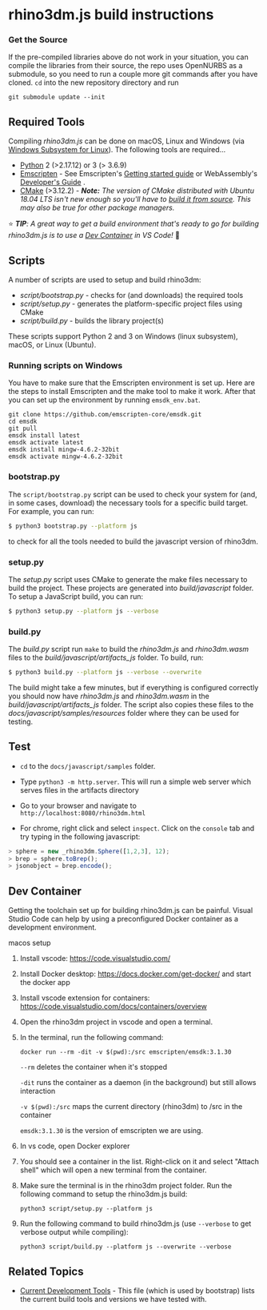 # rhino3dm.js build instructions
### Get the Source

If the pre-compiled libraries above do not work in your situation, you can compile the libraries from their source, the repo uses OpenNURBS as a submodule, so you need to run a couple more git commands after you have cloned. `cd` into the new repository directory and run

```commandline
git submodule update --init
```

## Required Tools

Compiling *rhino3dm.js* can be done on macOS, Linux and Windows (via [Windows Subsystem for Linux](https://docs.microsoft.com/en-us/windows/wsl/install-win10)). The following tools are required...

* [Python](https://www.python.org/) 2 (>2.17.12) or 3 (> 3.6.9)
* [Emscripten](https://emscripten.org/) - See Emscripten's [Getting started guide](https://emscripten.org/docs/getting_started/downloads.html#platform-notes-installation-instructions-sdk) or WebAssembly's [Developer's Guide](https://webassembly.org/getting-started/developers-guide/) .
* [CMake](https://cmake.org/) (>3.12.2) - _**Note:** The version of CMake distributed with Ubuntu 18.04 LTS isn't new enough so you'll have to [build it from source](https://cmake.org/install/). This may also be true for other package managers._

⭐️ _**TIP**: A great way to get a build environment that's ready to go for building rhino3dm.js is to use a [Dev Container](#dev-container) in VS Code!_ 🐳

## Scripts

A number of scripts are used to setup and build rhino3dm:

- *script/bootstrap.py* - checks for (and downloads) the required tools
- *script/setup.py* - generates the platform-specific project files using CMake
- *script/build.py* - builds the library project(s)

These scripts support Python 2 and 3 on Windows (linux subsystem), macOS, or Linux (Ubuntu).

### Running scripts on Windows

You have to make sure that the Emscripten environment is set up. Here are the steps to install Emscripten and the make tool to make it work. After that you can set up the environment by running `emsdk_env.bat`.

```
git clone https://github.com/emscripten-core/emsdk.git
cd emsdk
git pull
emsdk install latest
emsdk activate latest
emsdk install mingw-4.6.2-32bit
emsdk activate mingw-4.6.2-32bit
```

### bootstrap.py

The `script/bootstrap.py` script can be used to check your system for (and, in some cases, download) the necessary tools for a specific build target.  For example, you can run:

```bash
$ python3 bootstrap.py --platform js
```

to check for all the tools needed to build the javascript version of rhino3dm.

### setup.py

The _setup.py_ script uses CMake to generate the make files necessary to build the project.  These projects are generated into _build/javascript_ folder.  To setup a JavaScript build, you can run:

```bash
$ python3 setup.py --platform js --verbose
```

### build.py

The _build.py_ script run `make` to build the _rhino3dm.js_ and _rhino3dm.wasm_ files to the _build/javascript/artifacts\_js_ folder.  To build, run:

```bash
$ python3 build.py --platform js --verbose --overwrite
```

The build might take a few minutes, but if everything is configured correctly you should now have _rhino3dm.js_ and _rhino3dm.wasm_ in the _build/javascript/artifacts\_js_ folder.  The script also copies these files to the _docs/javascript/samples/resources_ folder where they can be used for testing.  

## Test

* `cd` to the `docs/javascript/samples` folder.

* Type `python3 -m http.server`. This will run a simple web server which serves files in the artifacts directory

* Go to your browser and navigate to `http://localhost:8080/rhino3dm.html`

* For chrome, right click and select `inspect`. Click on the `console` tab and try typing in the following javascript:
  
```js
> sphere = new _rhino3dm.Sphere([1,2,3], 12);
> brep = sphere.toBrep();
> jsonobject = brep.encode();
```

## Dev Container

Getting the toolchain set up for building rhino3dm.js can be painful. Visual Studio Code can help by using a preconfigured Docker container as a development environment. 

macos setup
1. Install vscode: https://code.visualstudio.com/
2. Install Docker desktop: https://docs.docker.com/get-docker/ and start the docker app
3. Install vscode extension for containers: https://code.visualstudio.com/docs/containers/overview
4. Open the rhino3dm project in vscode and open a terminal. 
5. In the terminal, run the following command:

    `docker run --rm -dit -v $(pwd):/src emscripten/emsdk:3.1.30`

    `--rm` deletes the container when it's stopped
    
    `-dit` runs the container as a daemon (in the background) but still allows interaction
    
    `-v $(pwd):/src` maps the current directory (rhino3dm) to /src in the container

    `emsdk:3.1.30` is the version of emscripten we are using.

6. In vs code, open Docker explorer
7. You should see a container in the list. Right-click on it and select "Attach shell" which will open a new terminal from the container.
8. Make sure the terminal is in the rhino3dm project folder. Run the following command to setup the rhino3dm.js build:

    `python3 script/setup.py --platform js`

9. Run the following command to build rhino3dm.js (use `--verbose` to get verbose output while compiling):

    `python3 script/build.py --platform js --overwrite --verbose`

## Related Topics

- [Current Development Tools](../../Current%20Development%20Tools.md) - This file (which is used by bootstrap) lists the current build tools and versions we have tested with.
